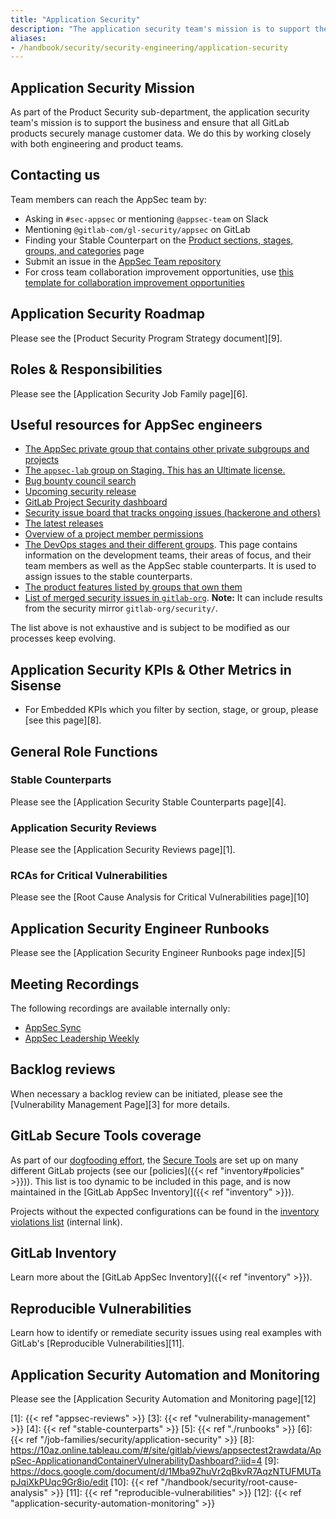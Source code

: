 ```yaml
---
title: "Application Security"
description: "The application security team's mission is to support the business and ensure that all GitLab products securely manage customer data."
aliases:
- /handbook/security/security-engineering/application-security
---
```

<!-- markdownlint-disable MD052 -->

## Application Security Mission

As part of the Product Security sub-department, the application security team's mission is to support the business and ensure that all GitLab products securely manage customer data. We do this by working closely with both engineering and product teams.

## Contacting us

Team members can reach the AppSec team by:

- Asking in `#sec-appsec` or mentioning `@appsec-team` on Slack
- Mentioning `@gitlab-com/gl-security/appsec` on GitLab
- Finding your Stable Counterpart on the [Product sections, stages, groups, and categories](/handbook/product/categories/) page
- Submit an issue in the [AppSec Team repository](https://gitlab.com/gitlab-com/gl-security/appsec/appsec-team/-/issues)
- For cross team collaboration improvement opportunities, use [this template for collaboration improvement opportunities](https://gitlab.com/gitlab-com/gl-security/appsec/appsec-team/-/issues/new?issuable_template=cross-team-collaboration-improvement)

## Application Security Roadmap

Please see the [Product Security Program Strategy document][9].

## Roles & Responsibilities

Please see the [Application Security Job Family page][6].

## Useful resources for AppSec engineers

- [The AppSec private group that contains other private subgroups and projects](https://gitlab.com/gitlab-com/gl-security/appsec)
- [The `appsec-lab` group on Staging. This has an Ultimate license.](https://staging.gitlab.com/appsec-lab)
- [Bug bounty council search](https://gitlab.com/gitlab-com/gl-security/engineering/-/issues?label_name%5B%5D=Bug+Bounty+Council)
- [Upcoming security release](https://gitlab.com/gitlab-org/gitlab/-/issues?sort=created_date&state=opened&label_name%5B%5D=upcoming+security+release)
- [GitLab Project Security dashboard](https://gitlab.com/gitlab-org/gitlab/-/security/dashboard/?project_id=278964&scope=dismissed&page=1&days=90)
- [Security issue board that tracks ongoing issues (hackerone and others)](https://gitlab.com/groups/gitlab-org/-/boards/1216545?label_name[]=security)
- [The latest releases](https://gitlab.com/gitlab-org/gitlab/-/tags)
- [Overview of a project member permissions](https://gitlab.com/help/user/permissions)
- [The DevOps stages and their different groups](/handbook/product/categories/). This page contains information on the development teams, their areas of focus, and their team members as well as the AppSec stable counterparts. It is used to assign issues to the stable counterparts.
- [The product features listed by groups that own them](/handbook/product/categories/features/)
- [List of merged security issues in `gitlab-org`](https://gitlab.com/groups/gitlab-org/-/merge_requests?scope=all&state=merged&label_name[]=security&milestone_title=%23upcoming). **Note:** It can include results from the security mirror `gitlab-org/security/`.

The list above is not exhaustive and is subject to be modified as our processes keep evolving.

## Application Security KPIs & Other Metrics in Sisense

- For Embedded KPIs which you filter by section, stage, or group, please [see this page][8].

## General Role Functions

### Stable Counterparts

Please see the [Application Security Stable Counterparts page][4].

### Application Security Reviews

Please see the [Application Security Reviews page][1].

### RCAs for Critical Vulnerabilities

Please see the [Root Cause Analysis for Critical Vulnerabilities page][10]

## Application Security Engineer Runbooks

Please see the [Application Security Engineer Runbooks page index][5]

## Meeting Recordings

The following recordings are available internally only:

- [AppSec Sync](https://drive.google.com/drive/folders/1sxnBhPNDofWg5JmKqrhEl5y4_aWldTbt)
- [AppSec Leadership Weekly](https://drive.google.com/drive/folders/1jyNYP2AOqoOPqr4qGMuh7PGha_j-7brb)

## Backlog reviews

When necessary a backlog review can be initiated, please see the [Vulnerability Management Page][3] for more details.

## GitLab Secure Tools coverage

As part of our [dogfooding effort](/handbook/product/product-processes/#dogfood-everything),
the [Secure Tools](https://docs.gitlab.com/ee/user/application_security/) are set up on many different GitLab projects (see our [policies]({{< ref "inventory#policies" >}})).
This list is too dynamic to be included in this page, and is now maintained in the [GitLab AppSec Inventory]({{< ref "inventory" >}}).

Projects without the expected configurations can be found in the [inventory violations list](https://gitlab.com/gitlab-com/gl-security/product-security/inventory/-/issues) (internal link).

## GitLab Inventory

Learn more about the [GitLab AppSec Inventory]({{< ref "inventory" >}}).

## Reproducible Vulnerabilities

Learn how to identify or remediate security issues using real examples with GitLab's [Reproducible Vulnerabilities][11].

## Application Security Automation and Monitoring

Please see the [Application Security Automation and Monitoring page][12]

[1]: {{< ref "appsec-reviews" >}}
[3]: {{< ref "vulnerability-management" >}}
[4]: {{< ref "stable-counterparts" >}}
[5]: {{< ref "./runbooks" >}}
[6]: {{< ref "/job-families/security/application-security" >}}
[8]: https://10az.online.tableau.com/#/site/gitlab/views/appsectest2rawdata/AppSec-ApplicationandContainerVulnerabilityDashboard?:iid=4
[9]: https://docs.google.com/document/d/1Mba9ZhuVr2qBkvR7AqzNTUFMUTapJqiXkPUqc9Gr8io/edit
[10]: {{< ref "/handbook/security/root-cause-analysis" >}}
[11]: {{< ref "reproducible-vulnerabilities" >}}
[12]: {{< ref "application-security-automation-monitoring" >}}
